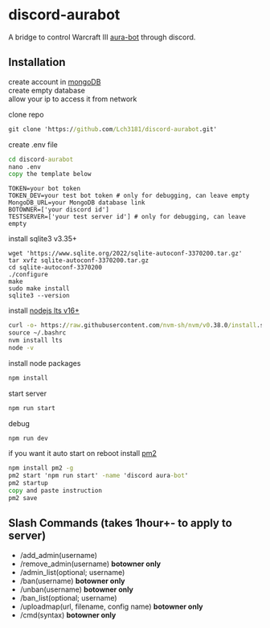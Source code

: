 # discord-aurabot
A bridge to control Warcraft III [aura-bot](https://github.com/sfarmani/aura-bot) through discord.  

## Installation
create account in [mongoDB](https://www.mongodb.com/)   
create empty database   
allow your ip to access it from network       

clone repo
```cmd
git clone 'https://github.com/Lch3181/discord-aurabot.git'
```

create .env file    
```cmd
cd discord-aurabot
nano .env
copy the template below
```
```env
TOKEN=your bot token    
TOKEN_DEV=your test bot token # only for debugging, can leave empty
MongoDB_URL=your MongoDB database link   
BOTOWNER=['your discord id']
TESTSERVER=['your test server id'] # only for debugging, can leave empty
```

install sqlite3 v3.35+
```
wget 'https://www.sqlite.org/2022/sqlite-autoconf-3370200.tar.gz'
tar xvfz sqlite-autoconf-3370200.tar.gz
cd sqlite-autoconf-3370200
./configure
make
sudo make install
sqlite3 --version
```

install [nodejs lts v16+](https://www.digitalocean.com/community/tutorials/how-to-install-node-js-on-ubuntu-20-04)
```cmd
curl -o- https://raw.githubusercontent.com/nvm-sh/nvm/v0.38.0/install.sh | bash
source ~/.bashrc
nvm install lts
node -v
```

install node packages
```cmd
npm install
```

start server
```cmd
npm run start
```

debug
```cmd
npm run dev
```

if you want it auto start on reboot
install [pm2](https://pm2.keymetrics.io/)

```cmd
npm install pm2 -g
pm2 start 'npm run start' -name 'discord aura-bot'
pm2 startup
copy and paste instruction
pm2 save
```

## Slash Commands (takes 1hour+- to apply to server)
- /add_admin(username)
- /remove_admin(username) **botowner only**
- /admin_list(optional; username)
- /ban(username) **botowner only**
- /unban(username) **botowner only**
- /ban_list(optional; username)
- /uploadmap(url, filename, config name) **botowner only**
- /cmd(syntax) **botowner only**
